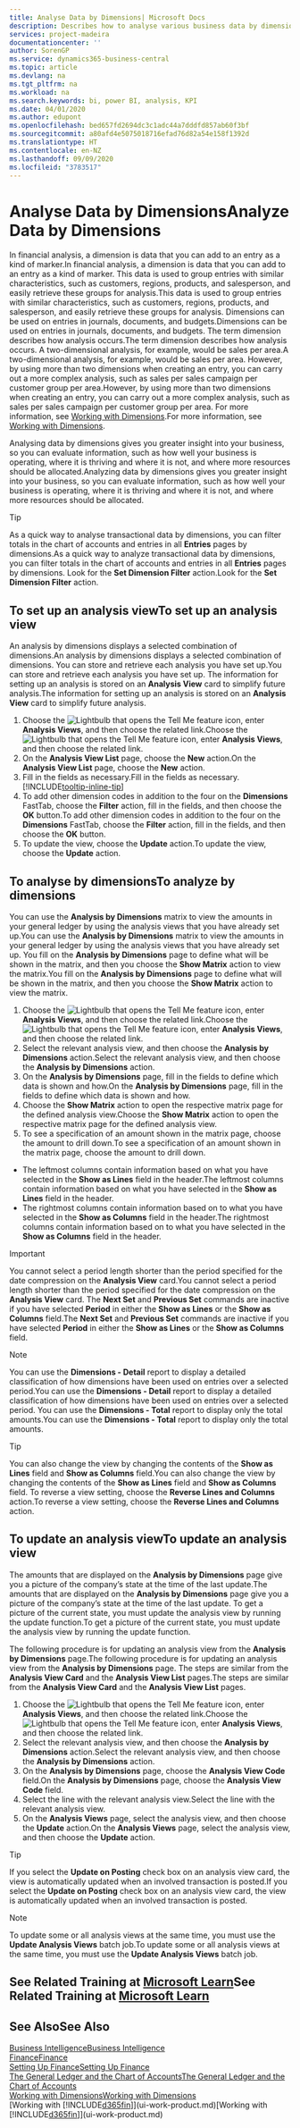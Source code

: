 ```yaml
---
title: Analyse Data by Dimensions| Microsoft Docs
description: Describes how to analyse various business data by dimensions.
services: project-madeira
documentationcenter: ''
author: SorenGP
ms.service: dynamics365-business-central
ms.topic: article
ms.devlang: na
ms.tgt_pltfrm: na
ms.workload: na
ms.search.keywords: bi, power BI, analysis, KPI
ms.date: 04/01/2020
ms.author: edupont
ms.openlocfilehash: bed657fd2694dc3c1adc44a7dddfd857ab60f3bf
ms.sourcegitcommit: a80afd4e5075018716efad76d82a54e158f1392d
ms.translationtype: HT
ms.contentlocale: en-NZ
ms.lasthandoff: 09/09/2020
ms.locfileid: "3783517"
---
```

#  <a name="analyze-data-by-dimensions"></a><span data-ttu-id="d54a6-103">Analyse Data by Dimensions</span><span class="sxs-lookup"><span data-stu-id="d54a6-103">Analyze Data by Dimensions</span></span>
<span data-ttu-id="d54a6-104">In financial analysis, a dimension is data that you can add to an entry as a kind of marker.</span><span class="sxs-lookup"><span data-stu-id="d54a6-104">In financial analysis, a dimension is data that you can add to an entry as a kind of marker.</span></span> <span data-ttu-id="d54a6-105">This data is used to group entries with similar characteristics, such as customers, regions, products, and salesperson, and easily retrieve these groups for analysis.</span><span class="sxs-lookup"><span data-stu-id="d54a6-105">This data is used to group entries with similar characteristics, such as customers, regions, products, and salesperson, and easily retrieve these groups for analysis.</span></span> <span data-ttu-id="d54a6-106">Dimensions can be used on entries in journals, documents, and budgets.</span><span class="sxs-lookup"><span data-stu-id="d54a6-106">Dimensions can be used on entries in journals, documents, and budgets.</span></span> <span data-ttu-id="d54a6-107">The term dimension describes how analysis occurs.</span><span class="sxs-lookup"><span data-stu-id="d54a6-107">The term dimension describes how analysis occurs.</span></span> <span data-ttu-id="d54a6-108">A two-dimensional analysis, for example, would be sales per area.</span><span class="sxs-lookup"><span data-stu-id="d54a6-108">A two-dimensional analysis, for example, would be sales per area.</span></span> <span data-ttu-id="d54a6-109">However, by using more than two dimensions when creating an entry, you can carry out a more complex analysis, such as sales per sales campaign per customer group per area.</span><span class="sxs-lookup"><span data-stu-id="d54a6-109">However, by using more than two dimensions when creating an entry, you can carry out a more complex analysis, such as sales per sales campaign per customer group per area.</span></span> <span data-ttu-id="d54a6-110">For more information, see [Working with Dimensions](finance-dimensions.md).</span><span class="sxs-lookup"><span data-stu-id="d54a6-110">For more information, see [Working with Dimensions](finance-dimensions.md).</span></span>

<span data-ttu-id="d54a6-111">Analysing data by dimensions gives you greater insight into your business, so you can evaluate information, such as how well your business is operating, where it is thriving and where it is not, and where more resources should be allocated.</span><span class="sxs-lookup"><span data-stu-id="d54a6-111">Analyzing data by dimensions gives you greater insight into your business, so you can evaluate information, such as how well your business is operating, where it is thriving and where it is not, and where more resources should be allocated.</span></span>

> [!TIP]
> <span data-ttu-id="d54a6-112">As a quick way to analyse transactional data by dimensions, you can filter totals in the chart of accounts and entries in all **Entries** pages by dimensions.</span><span class="sxs-lookup"><span data-stu-id="d54a6-112">As a quick way to analyze transactional data by dimensions, you can filter totals in the chart of accounts and entries in all **Entries** pages by dimensions.</span></span> <span data-ttu-id="d54a6-113">Look for the **Set Dimension Filter** action.</span><span class="sxs-lookup"><span data-stu-id="d54a6-113">Look for the **Set Dimension Filter** action.</span></span>

## <a name="to-set-up-an-analysis-view"></a><span data-ttu-id="d54a6-114">To set up an analysis view</span><span class="sxs-lookup"><span data-stu-id="d54a6-114">To set up an analysis view</span></span>  
<span data-ttu-id="d54a6-115">An analysis by dimensions displays a selected combination of dimensions.</span><span class="sxs-lookup"><span data-stu-id="d54a6-115">An analysis by dimensions displays a selected combination of dimensions.</span></span> <span data-ttu-id="d54a6-116">You can store and retrieve each analysis you have set up.</span><span class="sxs-lookup"><span data-stu-id="d54a6-116">You can store and retrieve each analysis you have set up.</span></span> <span data-ttu-id="d54a6-117">The information for setting up an analysis is stored on an **Analysis View** card to simplify future analysis.</span><span class="sxs-lookup"><span data-stu-id="d54a6-117">The information for setting up an analysis is stored on an **Analysis View** card to simplify future analysis.</span></span>  

1. <span data-ttu-id="d54a6-118">Choose the ![Lightbulb that opens the Tell Me feature](media/ui-search/search_small.png "Tell me what you want to do") icon, enter **Analysis Views**, and then choose the related link.</span><span class="sxs-lookup"><span data-stu-id="d54a6-118">Choose the ![Lightbulb that opens the Tell Me feature](media/ui-search/search_small.png "Tell me what you want to do") icon, enter **Analysis Views**, and then choose the related link.</span></span>  
2. <span data-ttu-id="d54a6-119">On the **Analysis View List** page, choose the **New** action.</span><span class="sxs-lookup"><span data-stu-id="d54a6-119">On the **Analysis View List** page, choose the **New** action.</span></span>
3. <span data-ttu-id="d54a6-120">Fill in the fields as necessary.</span><span class="sxs-lookup"><span data-stu-id="d54a6-120">Fill in the fields as necessary.</span></span> [!INCLUDE[tooltip-inline-tip](includes/tooltip-inline-tip_md.md)]
4. <span data-ttu-id="d54a6-121">To add other dimension codes in addition to the four on the **Dimensions** FastTab, choose the **Filter** action, fill in the fields, and then choose the **OK** button.</span><span class="sxs-lookup"><span data-stu-id="d54a6-121">To add other dimension codes in addition to the four on the **Dimensions** FastTab, choose the **Filter** action, fill in the fields, and then choose the **OK** button.</span></span>  
5. <span data-ttu-id="d54a6-122">To update the view, choose the **Update** action.</span><span class="sxs-lookup"><span data-stu-id="d54a6-122">To update the view, choose the **Update** action.</span></span>

## <a name="to-analyze-by-dimensions"></a><span data-ttu-id="d54a6-123">To analyse by dimensions</span><span class="sxs-lookup"><span data-stu-id="d54a6-123">To analyze by dimensions</span></span>
<span data-ttu-id="d54a6-124">You can use the **Analysis by Dimensions** matrix to view the amounts in your general ledger by using the analysis views that you have already set up.</span><span class="sxs-lookup"><span data-stu-id="d54a6-124">You can use the **Analysis by Dimensions** matrix to view the amounts in your general ledger by using the analysis views that you have already set up.</span></span> <span data-ttu-id="d54a6-125">You fill on the **Analysis by Dimensions** page to define what will be shown in the matrix, and then you choose the **Show Matrix** action to view the matrix.</span><span class="sxs-lookup"><span data-stu-id="d54a6-125">You fill on the **Analysis by Dimensions** page to define what will be shown in the matrix, and then you choose the **Show Matrix** action to view the matrix.</span></span>  

1. <span data-ttu-id="d54a6-126">Choose the ![Lightbulb that opens the Tell Me feature](media/ui-search/search_small.png "Tell me what you want to do") icon, enter **Analysis Views**, and then choose the related link.</span><span class="sxs-lookup"><span data-stu-id="d54a6-126">Choose the ![Lightbulb that opens the Tell Me feature](media/ui-search/search_small.png "Tell me what you want to do") icon, enter **Analysis Views**, and then choose the related link.</span></span>  
2. <span data-ttu-id="d54a6-127">Select the relevant analysis view,  and then choose the **Analysis by Dimensions** action.</span><span class="sxs-lookup"><span data-stu-id="d54a6-127">Select the relevant analysis view,  and then choose the **Analysis by Dimensions** action.</span></span>
3. <span data-ttu-id="d54a6-128">On the **Analysis by Dimensions** page, fill in the fields to define which data is shown and how.</span><span class="sxs-lookup"><span data-stu-id="d54a6-128">On the **Analysis by Dimensions** page, fill in the fields to define which data is shown and how.</span></span>
4. <span data-ttu-id="d54a6-129">Choose the **Show Matrix** action to open the respective matrix page for the defined analysis view.</span><span class="sxs-lookup"><span data-stu-id="d54a6-129">Choose the **Show Matrix** action to open the respective matrix page for the defined analysis view.</span></span>
5. <span data-ttu-id="d54a6-130">To see a specification of an amount shown in the matrix page, choose the amount to drill down.</span><span class="sxs-lookup"><span data-stu-id="d54a6-130">To see a specification of an amount shown in the matrix page, choose the amount to drill down.</span></span>  

- <span data-ttu-id="d54a6-131">The leftmost columns contain information based on what you have selected in the **Show as Lines** field in the header.</span><span class="sxs-lookup"><span data-stu-id="d54a6-131">The leftmost columns contain information based on what you have selected in the **Show as Lines** field in the header.</span></span>  
- <span data-ttu-id="d54a6-132">The rightmost columns contain information based on to what you have selected in the **Show as Columns** field in the header.</span><span class="sxs-lookup"><span data-stu-id="d54a6-132">The rightmost columns contain information based on to what you have selected in the **Show as Columns** field in the header.</span></span>

> [!IMPORTANT]  
>   <span data-ttu-id="d54a6-133">You cannot select a period length shorter than the period specified for the date compression on the **Analysis View** card.</span><span class="sxs-lookup"><span data-stu-id="d54a6-133">You cannot select a period length shorter than the period specified for the date compression on the **Analysis View** card.</span></span> <span data-ttu-id="d54a6-134">The **Next Set** and **Previous Set** commands are inactive if you have selected **Period** in either the **Show as Lines** or the **Show as Columns** field.</span><span class="sxs-lookup"><span data-stu-id="d54a6-134">The **Next Set** and **Previous Set** commands are inactive if you have selected **Period** in either the **Show as Lines** or the **Show as Columns** field.</span></span>  

> [!NOTE]  
>   <span data-ttu-id="d54a6-135">You can use the **Dimensions - Detail** report to display a detailed classification of how dimensions have been used on entries over a selected period.</span><span class="sxs-lookup"><span data-stu-id="d54a6-135">You can use the **Dimensions - Detail** report to display a detailed classification of how dimensions have been used on entries over a selected period.</span></span> <span data-ttu-id="d54a6-136">You can use the **Dimensions - Total** report to display only the total amounts.</span><span class="sxs-lookup"><span data-stu-id="d54a6-136">You can use the **Dimensions - Total** report to display only the total amounts.</span></span>  

> [!TIP]  
>   <span data-ttu-id="d54a6-137">You can also change the view by changing the contents of the **Show as Lines** field and **Show as Columns** field.</span><span class="sxs-lookup"><span data-stu-id="d54a6-137">You can also change the view by changing the contents of the **Show as Lines** field and **Show as Columns** field.</span></span> <span data-ttu-id="d54a6-138">To reverse a view setting, choose the **Reverse Lines and Columns** action.</span><span class="sxs-lookup"><span data-stu-id="d54a6-138">To reverse a view setting, choose the **Reverse Lines and Columns** action.</span></span>

## <a name="to-update-an-analysis-view"></a><span data-ttu-id="d54a6-139">To update an analysis view</span><span class="sxs-lookup"><span data-stu-id="d54a6-139">To update an analysis view</span></span>  
<span data-ttu-id="d54a6-140">The amounts that are displayed on the **Analysis by Dimensions** page give you a picture of the company’s state at the time of the last update.</span><span class="sxs-lookup"><span data-stu-id="d54a6-140">The amounts that are displayed on the **Analysis by Dimensions** page give you a picture of the company’s state at the time of the last update.</span></span> <span data-ttu-id="d54a6-141">To get a picture of the current state, you must update the analysis view by running the update function.</span><span class="sxs-lookup"><span data-stu-id="d54a6-141">To get a picture of the current state, you must update the analysis view by running the update function.</span></span>

<span data-ttu-id="d54a6-142">The following procedure is for updating an analysis view from the **Analysis by Dimensions** page.</span><span class="sxs-lookup"><span data-stu-id="d54a6-142">The following procedure is for updating an analysis view from the **Analysis by Dimensions** page.</span></span> <span data-ttu-id="d54a6-143">The steps are similar from the **Analysis View Card** and the **Analysis View List** pages.</span><span class="sxs-lookup"><span data-stu-id="d54a6-143">The steps are similar from the **Analysis View Card** and the **Analysis View List** pages.</span></span>  

1. <span data-ttu-id="d54a6-144">Choose the ![Lightbulb that opens the Tell Me feature](media/ui-search/search_small.png "Tell me what you want to do") icon, enter **Analysis Views**, and then choose the related link.</span><span class="sxs-lookup"><span data-stu-id="d54a6-144">Choose the ![Lightbulb that opens the Tell Me feature](media/ui-search/search_small.png "Tell me what you want to do") icon, enter **Analysis Views**, and then choose the related link.</span></span>
2. <span data-ttu-id="d54a6-145">Select the relevant analysis view,  and then choose the **Analysis by Dimensions** action.</span><span class="sxs-lookup"><span data-stu-id="d54a6-145">Select the relevant analysis view,  and then choose the **Analysis by Dimensions** action.</span></span>
2. <span data-ttu-id="d54a6-146">On the **Analysis by Dimensions** page, choose the **Analysis View Code** field.</span><span class="sxs-lookup"><span data-stu-id="d54a6-146">On the **Analysis by Dimensions** page, choose the **Analysis View Code** field.</span></span>  
3. <span data-ttu-id="d54a6-147">Select the line with the relevant analysis view.</span><span class="sxs-lookup"><span data-stu-id="d54a6-147">Select the line with the relevant analysis view.</span></span>  
4. <span data-ttu-id="d54a6-148">On the **Analysis Views** page, select the analysis view, and then choose the **Update** action.</span><span class="sxs-lookup"><span data-stu-id="d54a6-148">On the **Analysis Views** page, select the analysis view, and then choose the **Update** action.</span></span>  

> [!TIP]  
>   <span data-ttu-id="d54a6-149">If you select the **Update on Posting** check box on an analysis view card, the view is automatically updated when an involved transaction is posted.</span><span class="sxs-lookup"><span data-stu-id="d54a6-149">If you select the **Update on Posting** check box on an analysis view card, the view is automatically updated when an involved transaction is posted.</span></span>

> [!NOTE]  
>   <span data-ttu-id="d54a6-150">To update some or all analysis views at the same time, you must use the **Update Analysis Views** batch job.</span><span class="sxs-lookup"><span data-stu-id="d54a6-150">To update some or all analysis views at the same time, you must use the **Update Analysis Views** batch job.</span></span>  

## <a name="see-related-training-at-microsoft-learn"></a><span data-ttu-id="d54a6-151">See Related Training at [Microsoft Learn](/learn/modules/dimensions-financial-reports-dynamics-365-business-central/index)</span><span class="sxs-lookup"><span data-stu-id="d54a6-151">See Related Training at [Microsoft Learn](/learn/modules/dimensions-financial-reports-dynamics-365-business-central/index)</span></span>

## <a name="see-also"></a><span data-ttu-id="d54a6-152">See Also</span><span class="sxs-lookup"><span data-stu-id="d54a6-152">See Also</span></span>
[<span data-ttu-id="d54a6-153">Business Intelligence</span><span class="sxs-lookup"><span data-stu-id="d54a6-153">Business Intelligence</span></span>](bi.md)  
[<span data-ttu-id="d54a6-154">Finance</span><span class="sxs-lookup"><span data-stu-id="d54a6-154">Finance</span></span>](finance.md)  
[<span data-ttu-id="d54a6-155">Setting Up Finance</span><span class="sxs-lookup"><span data-stu-id="d54a6-155">Setting Up Finance</span></span>](finance-setup-finance.md)  
[<span data-ttu-id="d54a6-156">The General Ledger and the Chart of Accounts</span><span class="sxs-lookup"><span data-stu-id="d54a6-156">The General Ledger and the Chart of Accounts</span></span>](finance-general-ledger.md)  
[<span data-ttu-id="d54a6-157">Working with Dimensions</span><span class="sxs-lookup"><span data-stu-id="d54a6-157">Working with Dimensions</span></span>](finance-dimensions.md)  
<span data-ttu-id="d54a6-158">[Working with [!INCLUDE[d365fin](includes/d365fin_md.md)]](ui-work-product.md)</span><span class="sxs-lookup"><span data-stu-id="d54a6-158">[Working with [!INCLUDE[d365fin](includes/d365fin_md.md)]](ui-work-product.md)</span></span>  
